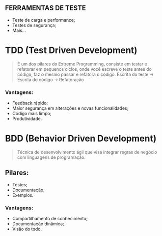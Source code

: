 ## FERRAMENTAS DE TESTE

* Teste de carga e performance;
* Testes de segurança;
* Mais...

# TDD (Test Driven Development)

> É um dos pilares do Extreme Programming, consiste em testar e refatorar em pequenos ciclos, onde você escreve o teste antes do código, faz o mesmo passar e refatora o código.
> Escrita do teste -> Escrita do código -> Refatoração

### Vantagens:

* Feedback rápido;
* Maior segurança em alterações e novas funcionalidades;
* Código mais limpo;
* Produtividade.

# BDD (Behavior Driven Development)

> Técnica de desenvolvimento ágil que visa integrar regras de negócio com linguagens de programação.

## Pilares:

* Testes;
* Documentação;
* Exemplos.

### Vantagens:

* Compartilhamento de conhecimento;
* Documentação dinâmica;
* Visão do todo.